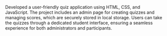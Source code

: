 Developed a user-friendly quiz application using HTML, CSS, and JavaScript. The project includes an admin page for creating quizzes and managing scores, which are securely stored in local storage. Users can take the quizzes through a dedicated student interface, ensuring a seamless experience for both administrators and participants.
